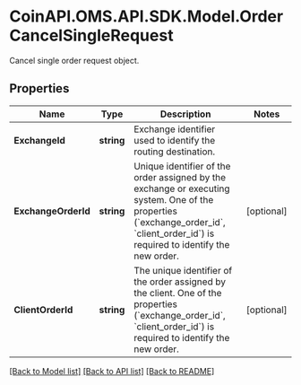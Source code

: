 # CoinAPI.OMS.API.SDK.Model.OrderCancelSingleRequest
Cancel single order request object.
## Properties

Name | Type | Description | Notes
------------ | ------------- | ------------- | -------------
**ExchangeId** | **string** | Exchange identifier used to identify the routing destination. | 
**ExchangeOrderId** | **string** | Unique identifier of the order assigned by the exchange or executing system. One of the properties (&#x60;exchange_order_id&#x60;, &#x60;client_order_id&#x60;) is required to identify the new order. | [optional] 
**ClientOrderId** | **string** | The unique identifier of the order assigned by the client. One of the properties (&#x60;exchange_order_id&#x60;, &#x60;client_order_id&#x60;) is required to identify the new order. | [optional] 

[[Back to Model list]](../README.md#documentation-for-models) [[Back to API list]](../README.md#documentation-for-api-endpoints) [[Back to README]](../README.md)

